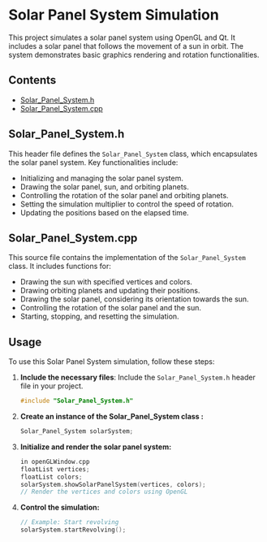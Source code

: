 # Solar Panel System Simulation

This project simulates a solar panel system using OpenGL and Qt. It includes a solar panel that follows the movement of a sun in orbit. The system demonstrates basic graphics rendering and rotation functionalities.

## Contents

- [Solar_Panel_System.h](#solar_panel_systemh)
- [Solar_Panel_System.cpp](#solar_panel_systemcpp)

## Solar_Panel_System.h

This header file defines the `Solar_Panel_System` class, which encapsulates the solar panel system. Key functionalities include:

- Initializing and managing the solar panel system.
- Drawing the solar panel, sun, and orbiting planets.
- Controlling the rotation of the solar panel and orbiting planets.
- Setting the simulation multiplier to control the speed of rotation.
- Updating the positions based on the elapsed time.

## Solar_Panel_System.cpp

This source file contains the implementation of the `Solar_Panel_System` class. It includes functions for:

- Drawing the sun with specified vertices and colors.
- Drawing orbiting planets and updating their positions.
- Drawing the solar panel, considering its orientation towards the sun.
- Controlling the rotation of the solar panel and the sun.
- Starting, stopping, and resetting the simulation.

## Usage

To use this Solar Panel System simulation, follow these steps:

1. **Include the necessary files**: Include the `Solar_Panel_System.h` header file in your project.

   ```cpp
   #include "Solar_Panel_System.h"

2. **Create an instance of the Solar_Panel_System class :**
   ```cpp
   Solar_Panel_System solarSystem;

3. **Initialize and render the solar panel system:**
   ```cpp
   in openGLWindow.cpp
   floatList vertices;
   floatList colors;
   solarSystem.showSolarPanelSystem(vertices, colors);
   // Render the vertices and colors using OpenGL

4. **Control the simulation:**
   ```cpp
   // Example: Start revolving
   solarSystem.startRevolving();
